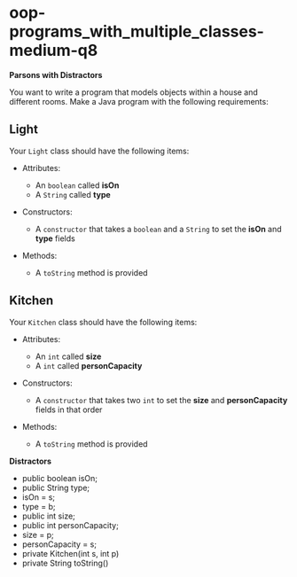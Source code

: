 # oop-programs_with_multiple_classes-medium-q8

**Parsons with Distractors**

You want to write a program that models objects within a house and different rooms. Make a Java program with the following requirements:


## Light

Your `Light` class should have the following items:

- Attributes:
    - An `boolean` called **isOn**
    - A `String` called **type**

- Constructors:
    - A `constructor` that takes a `boolean` and a `String` to set the
      **isOn** and **type** fields
- Methods:
    - A `toString` method is provided

## Kitchen

Your ``Kitchen`` class should have the following items:

- Attributes:
    - An `int` called **size**
    - A `int` called **personCapacity**

- Constructors:
    - A `constructor` that takes two `int` to set the
    **size** and **personCapacity** fields in that order
- Methods:
    - A `toString` method is provided


**Distractors**
- public boolean isOn;
- public String type;
- isOn = s;
- type = b;
- public int size;
- public int personCapacity;
- size = p;
- personCapacity = s;
- private Kitchen(int s, int p)
- private String toString()
